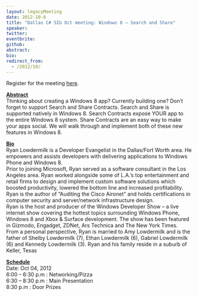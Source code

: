 ```yaml
---
layout: legacyMeeting
date: 2012-10-6
title: "Dallas C# SIG Oct meeting: Windows 8 – Search and Share"
speaker:
twitter:
eventbrite:
github:
abstract:
bio:
redirect_from:
  - /2012/10/
---
```


<p>Register for the meeting <a href="http://www.eventbrite.com/event/4335824568">here</a>.</p>
<p><strong><span style="text-decoration: underline;">Abstract</span></strong><br />
Thinking about creating a Windows 8 app? Currently building one? Don&#8217;t forget to support Search and Share Contracts. Search and Share is supported natively in Windows 8. Search Contracts expose YOUR app to the entire Windows 8 system. Share Contracts are an easy way to make your apps social. We will walk through and implement both of these new features in Windows 8.</p>
<p><strong><span style="text-decoration: underline;">Bio</span></strong><br />
Ryan Lowdermilk is a Developer Evangelist in the Dallas/Fort Worth area. He empowers and assists developers with delivering applications to Windows Phone and Windows 8.<br />
Prior to joining Microsoft, Ryan served as a software consultant in the Los Angeles area. Ryan worked alongside some of L.A.&#8217;s top entertainment and retail firms to design and implement custom software solutions which boosted productivity, lowered the bottom line and increased profitability.<br />
Ryan is the author of &#8220;Auditing the Cisco Aironet&#8221; and holds certifications in computer security and server/network infrastructure design.<br />
Ryan is the host and producer of the Windows Developer Show &#8211; a live internet show covering the hottest topics surrounding Windows Phone, Windows 8 and Xbox &amp; Surface development. The show has been featured in Gizmodo, Engadget, ZDNet, Ars Technica and The New York Times.<br />
From a personal perspective, Ryan is married to Amy Lowdermilk and is the father of Shelby Lowdermilk (7), Ethan Lowdermilk (6), Gabriel Lowdermilk (6) and Kennedy Lowdermilk (3). Ryan and his family reside in a suburb of Keller, Texas</p>
<p><span style="text-decoration: underline;"><strong>Schedule</strong></span><br />
Date: Oct 04, 2012<br />
6:00 &#8211; 6:30 p.m : Networking/Pizza<br />
6:30 &#8211; 8:30 p.m : Main Presentation<br />
8:30 p.m : Door Prizes</p>

